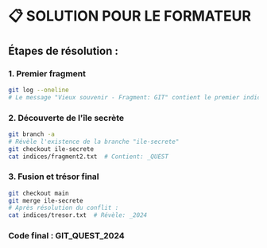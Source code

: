 # 📋 SOLUTION POUR LE FORMATEUR

## Étapes de résolution :

### 1. Premier fragment
```bash
git log --oneline
# Le message "Vieux souvenir - Fragment: GIT" contient le premier indice
```

### 2. Découverte de l'île secrète  
```bash
git branch -a
# Révèle l'existence de la branche "ile-secrete"
git checkout ile-secrete
cat indices/fragment2.txt  # Contient: _QUEST
```

### 3. Fusion et trésor final
```bash
git checkout main
git merge ile-secrete
# Après résolution du conflit :
cat indices/tresor.txt  # Révèle: _2024
```

### Code final : **GIT_QUEST_2024**
